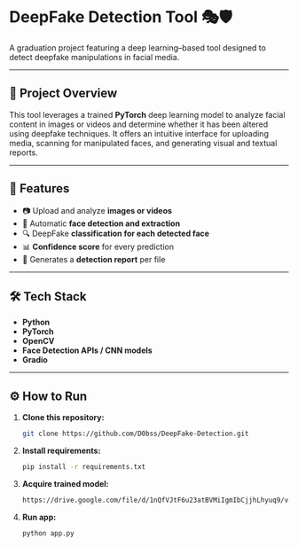 # DeepFake Detection Tool 🎭🛡️

A graduation project featuring a deep learning–based tool designed to detect deepfake manipulations in facial media.

---

## 🧠 Project Overview

This tool leverages a trained **PyTorch** deep learning model to analyze facial content in images or videos and determine whether it has been altered using deepfake techniques. It offers an intuitive interface for uploading media, scanning for manipulated faces, and generating visual and textual reports.

---

## 🚀 Features

- 📷 Upload and analyze **images or videos**
- 🤖 Automatic **face detection and extraction**
- 🔍 DeepFake **classification for each detected face**
- 📊 **Confidence score** for every prediction
- 📝 Generates a **detection report** per file

---

## 🛠️ Tech Stack

- **Python**
- **PyTorch**
- **OpenCV**
- **Face Detection APIs / CNN models**
- **Gradio**

---

## ⚙️ How to Run

1. **Clone this repository:**
   ```bash
   git clone https://github.com/D0bss/DeepFake-Detection.git

2. **Install requirements:**
   ```bash
   pip install -r requirements.txt

3. **Acquire trained model:**
   ```bash
   https://drive.google.com/file/d/1nQfVJtF6u23atBVMiIgmIbCjjhLhyuq9/view?usp=sharing (Copy to "models" folder)

4. **Run app:**
   ```bash
   python app.py

